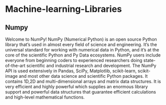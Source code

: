 # Machine-learning-Libraries
## Numpy
Welcome to NumPy!
NumPy (Numerical Python) is an open source Python library that’s used in almost every field of science and engineering. It’s the universal standard for working with numerical data in Python, and it’s at the core of the scientific Python and Py Data ecosystems. NumPy users include everyone from beginning coders to experienced researchers doing state-of-the-art scientific and industrial research and development. The NumPy API is used extensively in Pandas, SciPy, Matplotlib, scikit-learn, scikit-image and most other data science and scientific Python packages. It contains 1D,2D and multi-dimensional arrays and matrix data structures. It is very efficient and highly powerful which supplies an enormous library support and powerful data structures that guarantee efficient calculations and high-level mathematical functions.

